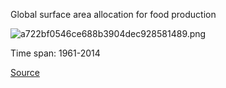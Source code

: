 Global surface area allocation for food production

![a722bf0546ce688b3904dec928581489.png](../../../_resources/e3ef0058d4e7402aa830cd14c59f6cd9.png)

Time span: 1961-2014

[Source](https://ourworldindata.org/yields-and-land-use-in-agriculture)